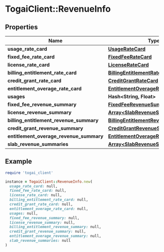 # TogaiClient::RevenueInfo

## Properties

| Name | Type | Description | Notes |
| ---- | ---- | ----------- | ----- |
| **usage_rate_card** | [**UsageRateCard**](UsageRateCard.md) |  | [optional] |
| **fixed_fee_rate_card** | [**FixedFeeRateCard**](FixedFeeRateCard.md) |  | [optional] |
| **license_rate_card** | [**LicenseRateCard**](LicenseRateCard.md) |  | [optional] |
| **billing_entitlement_rate_card** | [**BillingEntitlementRateCard**](BillingEntitlementRateCard.md) |  | [optional] |
| **credit_grant_rate_card** | [**CreditGrantRateCard**](CreditGrantRateCard.md) |  | [optional] |
| **entitlement_overage_rate_card** | [**EntitlementOverageRateCard**](EntitlementOverageRateCard.md) |  | [optional] |
| **usages** | **Hash&lt;String, Float&gt;** |  |  |
| **fixed_fee_revenue_summary** | [**FixedFeeRevenueSummary**](FixedFeeRevenueSummary.md) |  | [optional] |
| **license_revenue_summary** | [**Array&lt;SlabRevenueSummary&gt;**](SlabRevenueSummary.md) |  | [optional] |
| **billing_entitlement_revenue_summary** | [**BillingEntitlementRevenueSummary**](BillingEntitlementRevenueSummary.md) |  | [optional] |
| **credit_grant_revenue_summary** | [**CreditGrantRevenueSummary**](CreditGrantRevenueSummary.md) |  | [optional] |
| **entitlement_overage_revenue_summary** | [**EntitlementOverageRevenueSummary**](EntitlementOverageRevenueSummary.md) |  | [optional] |
| **slab_revenue_summaries** | [**Array&lt;SlabRevenueSummary&gt;**](SlabRevenueSummary.md) |  | [optional] |

## Example

```ruby
require 'togai_client'

instance = TogaiClient::RevenueInfo.new(
  usage_rate_card: null,
  fixed_fee_rate_card: null,
  license_rate_card: null,
  billing_entitlement_rate_card: null,
  credit_grant_rate_card: null,
  entitlement_overage_rate_card: null,
  usages: null,
  fixed_fee_revenue_summary: null,
  license_revenue_summary: null,
  billing_entitlement_revenue_summary: null,
  credit_grant_revenue_summary: null,
  entitlement_overage_revenue_summary: null,
  slab_revenue_summaries: null
)
```

